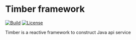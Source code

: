 # Timber framework

[![Build](https://travis-ci.org/CalabashFox/timber.svg?branch=v1.0)](https://travis-ci.org/CalabashFox/timber)
[![License](https://img.shields.io/badge/License-MIT-blue.svg?style=flat-square)](https://opensource.org/licenses/MIT)

Timber is a reactive framework to construct Java api service
